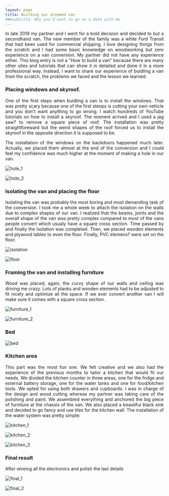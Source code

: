 ```yaml
---
layout: page
title: Building our dreamed van
###subtitle: Why you'd want to go on a date with me
---
```


<p align="justify">  In late 2019 my partner and I went for a bold decision and decided to but a secondhand van. The new member of the family was a white Ford Transit that had been used for commercial shipping. I love designing things from the scratch and I had some basic knowledge on woodworking but zero experience on a van conversion. My partner did not have any experience either. This blog entry is not a "How to build a van" because there are many other sites and  tutorials that can show it in detailed and done it in a more professional way. Instead, I want to share our experience of buidling a van from the scratch, the problems we faced and the lesson we learned.
 </p>



### Placing windows and skyroof.

<p align="justify"> One of the first steps when buidling a van is to install the windows. That was pretty scary because one of the first steops is cutting your own vehicle and you don't want anything to go wrong. I watch hundreds of YouTube tutorials on how to install a skyroof. The moment arrived and I used a jag saw? to remove a square piece of roof. The installation was pretty straightforeward but the weird shapes of the roof forced us to install the skyroof in the opposite direction it is supposed to be.  
 </p>


 <p align="justify"> The installation of the windows on the backdoors happened much later. Actually, we placed them almost at the end of the conversion and I could feel my confidence was much higher at the moment of making a hole in our van.
  </p>


![hole_1](/assets/img/Mandalay/hole_1.jpg "hole_1")

![hole_2](/assets/img/Mandalay/hole_2.jpg "hole_2")



### Isolating the van and placing the floor
<p align="justify">
Isolating the van was probably the most boring and most demanding task of the conversion. I took me a whole week to attach the isolation on the walls due to complex shapes of our van. I realized that the beams, joints and the overall shape of the van was pretty complex compared to most of the vans people convert which usualy have a square cross section. Time passed by and finally the isolation was completed. Then, we placed wooden elements and plywood tables to even the floor. Finally, PVC elemens? were set on the floor.
 </p>


![isolation](/assets/img/Mandalay/isolation.jpg "isolation")


![floor](/assets/img/Mandalay/floor.jpg "floor")



### Framing the van and installing furniture
 <p align="justify">
Wood was placed, again, the curvy shape of our walls and ceiling was driving me crazy. Lots of planks and wooden elements had to be adjusted to fit nicely and optimize all the space. If we ever convert another van I will make sure it comes with a square cross section.
  </p>


![furniture_1](/assets/img/Mandalay/furniture_1.jpg "furniture_1")

![furniture_2](/assets/img/Mandalay/furniture_2.jpg "furniture_2")

### Bed
<p align="justify">

</p>


![bed](/assets/img/Mandalay/bed.jpg "bed")


### Kitchen area
<p align="justify">
This part was the most fun one. We felt creative and we also had the experience of the previous months to tailor a kitchen that would fit our needs. We divided the kitchen counter in three areas, one for the fridge and external battery storage, one for the water tanks and one for food/kitchen tools. We opted for using both drawers and cupboards. I was in charge of the design and wood cutting whereas my partner was taking care of the polishing and paint. We assembled everything and anchored the big piece of furniture at the chassis of the van. We also placed a beautiful black sink and decided to go fancy and use tiles for the kitchen wall.  The installation of the water system was pretty simple:
</p>



![kitchen_1](/assets/img/Mandalay/kitchen_1.jpg "kitchen_1")

![kitchen_2](/assets/img/Mandalay/kitchen_2.jpg "kitchen_2")


![kitchen_3](/assets/img/Mandalay/kitchen_3.jpg "kitchen_3")


### Final result
 <p align="justify">
After wireing all the electronics and polish the last details
  </p>


![final_1](/assets/img/Mandalay/final_1.jpg "final_1")

![final_2](/assets/img/Mandalay/final_2.jpg "final_2")
